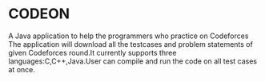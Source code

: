 # CODEON
A Java application to help the programmers who practice on Codeforces
The application will download all the testcases and problem statements of given Codeforces round.It 
currently supports three languages:C,C++,Java.User can compile and run the code on all test cases at 
once.
